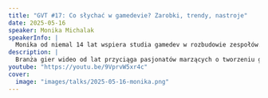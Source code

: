 ```yaml
---
title: "GVT #17: Co słychać w gamedevie? Zarobki, trendy, nastroje"
date: 2025-05-16
speaker: Monika Michalak
speakerInfo: |
  Monika od niemal 14 lat wspiera studia gamedev w rozbudowie zespołów. Pracowała z ponad 100 firmami z całego świata - od studiów AAA po niezależnych deweloperów, działając jako rekruterka wewnętrzna, konsultantka, i wreszcie CEO marki rekrutacyjnej. Jej firma 8Bit jest jedną z najbardziej rozpoznawalnych w Europie agencji specjalizujących się w skalowaniu studiów gamedev i pozyskiwaniu talentów w branży gier. [LinkedIn](https://www.linkedin.com/in/tanknintendo/)
description: |
  Branża gier wideo od lat przyciąga pasjonatów marzących o tworzeniu gier, ale ostatnie lata to dla wielu z nas prawdziwy test. Na podstawie raportu 8Bit Gamedev Salary Pulse porozmawiamy o tym, jaka jest dziś kondycja branży, jak czują się jej pracownicy, czego oczekują od pracodawców i jak obecna sytuacja ekonomiczna przekłada się na realne zarobki.
youtube: "https://youtu.be/9VprvW5xr4c"
cover:
  image: "images/talks/2025-05-16-monika.png"
---
```

